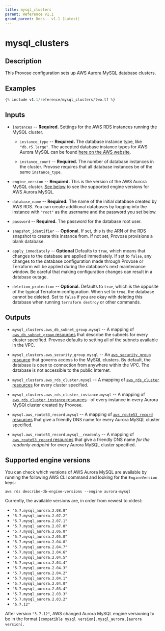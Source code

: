 ```yaml
---
title: mysql_clusters
parent: Reference v1.1
grand_parent: Docs - v1.1 (Latest)
---
```


# mysql_clusters

## Description

This Provose configuration sets up AWS Aurora MySQL database clusters.

## Examples

```terraform
{% include v1.1/reference/mysql_clusters/two.tf %}
```

## Inputs

- `instances` -- **Required.** Settings for the AWS RDS instances running the MySQL cluster.

  - `instance_type` -- **Required.** The database instance type, like `"db.r5.large"`. The accepted database instance types for AWS Aurora MySQL can be found [here on the AWS website](https://aws.amazon.com/rds/aurora/pricing/?pg=pr&loc=1).

  - `instance_count` -- **Required.** The number of database instances in the cluster. Provose requires that all database instances be of the same `instance_type`.

- `engine_version` -- **Required.** This is the version of the AWS Aurora MySQL cluster. [See below](#supported-engine-versions) to see the supported engine versions for AWS Aurora MySQL.

- `database_name` -- **Required.** The name of the initial database created by AWS RDS. You can create additional databases by logging into the instance with `"root"` as the username and the password you set below.

- `password` -- **Required.** The password for the database root user.

- `snapshot_identifier` -- **Optional.** If set, this is the ARN of the RDS snapshot to create this instance from. If not set, Provose provisions a blank database.

- `apply_immediately` -- **Optional** Defaults to `true`, which means that changes to the database are applied immediately. If set to `false`, any changes to the database configuration made through Provose or Terraform will be applied during the database's next maintenance window. Be careful that making configuration changes can result in a database outage.

- `deletion_protection` -- **Optional.** Defaults to `true`, which is the opposite of the typical Terraform configuration. When set to `true`, the database cannot be deleted. Set to `false` if you are okay with deleting this database when running `terraform destroy` or other commands.

## Outputs

- `mysql_clusters.aws_db_subnet_group.mysql` -- A mapping of [`aws_db_subnet_group` resources](https://www.terraform.io/docs/providers/aws/r/db_subnet_group.html) that describe the subnets for every cluster specified. Provose defaults to setting all of the subnets available in the VPC.

- `mysql_clusters.aws_security_group.mysql` -- An [`aws_security_group` resource](https://www.terraform.io/docs/providers/aws/r/security_group.html) that governs access to the MySQL clusters. By default, the database is open to connection from anywhere within the VPC. The database is not accessible to the public Internet.

- `mysql_clusters.aws_rds_cluster.mysql` -- A mapping of [`aws_rds_cluster` resources](https://www.terraform.io/docs/providers/aws/r/rds_cluster.html) for every cluster specified.

- `mysql_clusters.aws_rds_cluster_instance.mysql` -- A mapping of [`aws_rds_cluster_instance` resources](https://www.terraform.io/docs/providers/aws/r/rds_cluster_instance.html)--of every instance in every Aurora MySQl cluster created by Provose.

- `mysql.aws_route53_record.mysql` -- A mapping of [`aws_route53_record` resources](https://www.terraform.io/docs/providers/aws/r/route53_record.html) that give a friendly DNS name for every Aurora MySQL cluster specified.

- `mysql.aws_route53_record.mysql__readonly` -- A mapping of [`aws_route53_record` resources](https://www.terraform.io/docs/providers/aws/r/route53_record.html) that give a friendly DNS name _for the readonly endpoint_ for every Aurora MySQL cluster specified.

## Supported engine versions

You can check which versions of AWS Aurora MySQL are available by running the following AWS CLI command and looking for the `EngineVersion` keys:

```
aws rds describe-db-engine-versions --engine aurora-mysql
```

Currently, the available versions are, in order from newest to oldest:

- `"5.7.mysql_aurora.2.08.0"`
- `"5.7.mysql_aurora.2.07.2"`
- `"5.7.mysql_aurora.2.07.1"`
- `"5.7.mysql_aurora.2.07.0"`
- `"5.7.mysql_aurora.2.06.0"`
- `"5.7.mysql_aurora.2.05.0"`
- `"5.7.mysql_aurora.2.04.8"`
- `"5.7.mysql_aurora.2.04.7"`
- `"5.7.mysql_aurora.2.04.6"`
- `"5.7.mysql_aurora.2.04.5"`
- `"5.7.mysql_aurora.2.04.4"`
- `"5.7.mysql_aurora.2.04.3"`
- `"5.7.mysql_aurora.2.04.2"`
- `"5.7.mysql_aurora.2.04.1"`
- `"5.7.mysql_aurora.2.04.0"`
- `"5.7.mysql_aurora.2.03.4"`
- `"5.7.mysql_aurora.2.03.3"`
- `"5.7.mysql_aurora.2.03.2"`
- `"5.7.12"`

After version `"5.7.12"`, AWS changed Aurora MySQL engine versioning to be in the format `[compatible mysql version].mysql_aurora.[aurora version]`.
